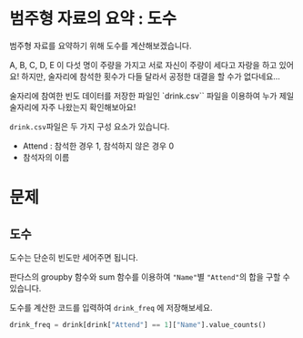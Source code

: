 # 범주형 자료의 요약 : 도수

범주형 자료를 요약하기 위해 도수를 계산해보겠습니다.

A, B, C, D, E 이 다섯 명이 주량을 가지고 서로 자신이 주량이 세다고 자랑을 하고 있어요! 하지만, 술자리에 참석한 횟수가 다들 달라서 공정한 대결을 할 수가 없다네요…

술자리에 참여한 빈도 데이터를 저장한 파일인 `drink.csv`` 파일을 이용하여 누가 제일 술자리에 자주 나왔는지 확인해보아요!

`drink.csv`파일은 두 가지 구성 요소가 있습니다.

- Attend : 참석한 경우 1, 참석하지 않은 경우 0
- 참석자의 이름

# 문제

## 도수

도수는 단순히 빈도만 세어주면 됩니다.

판다스의 groupby 함수와 sum 함수를 이용하여 `"Name"`별 `"Attend"`의 합을 구할 수 있습니다.

도수를 계산한 코드를 입력하여 `drink_freq` 에 저장해보세요.

```python
drink_freq = drink[drink["Attend"] == 1]["Name"].value_counts()
```